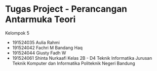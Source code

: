 # Tugas Project - Perancangan Antarmuka Teori

Kelompok 5
- 191524035 Aulia Rahmi
- 191524042 Fachri M Bandang Haq
- 191524044 Giusty Fadh W
- 191524061 Shinta Nurkaafi
Kelas 2B - D4 Teknik Informatika
Jurusan Teknik Komputer dan Informatika
Politeknik Negeri Bandung
